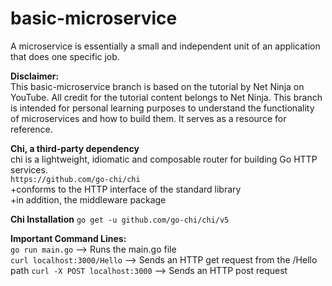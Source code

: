 # basic-microservice

A microservice is essentially a small and independent unit of an application that does one specific job. <br />

**Disclaimer:** <br />
This basic-microservice branch is based on the tutorial by Net Ninja on YouTube. All credit for the tutorial content belongs to Net Ninja. This branch is intended for personal learning purposes to understand the functionality of microservices and how to build them. It serves as a resource for reference.

**Chi, a third-party dependency** <br />
chi is a lightweight, idiomatic and composable router for building Go HTTP services. <br />
```https://github.com/go-chi/chi``` <br />
+conforms to the HTTP interface of the standard library <br />
+in addition, the middleware package <br />

**Chi Installation**
```go get -u github.com/go-chi/chi/v5```

**Important Command Lines:** <br />
```go run main.go```
--> Runs the main.go file <br />
```curl localhost:3000/Hello```
--> Sends an HTTP get request from the /Hello path
```curl -X POST localhost:3000```
--> Sends an HTTP post request
